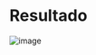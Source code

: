 # Resultado
![image](https://github.com/harnelp/p_analys_datos_01/assets/45137526/8090dead-9eda-4251-a620-88e418a05676)

